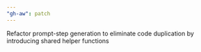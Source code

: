 ```yaml
---
"gh-aw": patch
---
```


Refactor prompt-step generation to eliminate code duplication by introducing shared helper functions
